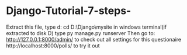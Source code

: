# Django-Tutorial-7-steps-
Extract this file, type 
d:
cd D:\Django\mysite
in windows terminal(if extracted to disk D)
type py manage.py runserver
Then go to:
http://127.0.0.1:8000/admin/ to check out all settings for this questionaire
http://localhost:8000/polls/ to try it out
